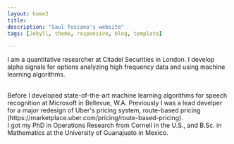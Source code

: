 ```yaml
---
layout: home2
title:
description: "Saul Toscano's website"
tags: [Jekyll, theme, responsive, blog, template]

---
```


I am a quantitative researcher at Citadel Securities in London. I develop alpha signals for options analyzing high frequency data and using machine learning algorithms. 

<br />
Before I developed state-of-the-art machine learning algorithms for speech recognition at Microsoft in Bellevue, W.A. Previously I was a lead develper for a major redesign of Uber's pricing system, route-based pricing (https://marketplace.uber.com/pricing/route-based-pricing).


<br />
I got my PhD in Operations Research from Cornell in the U.S., and B.Sc. in Mathematics at the University of Guanajuato in Mexico.








